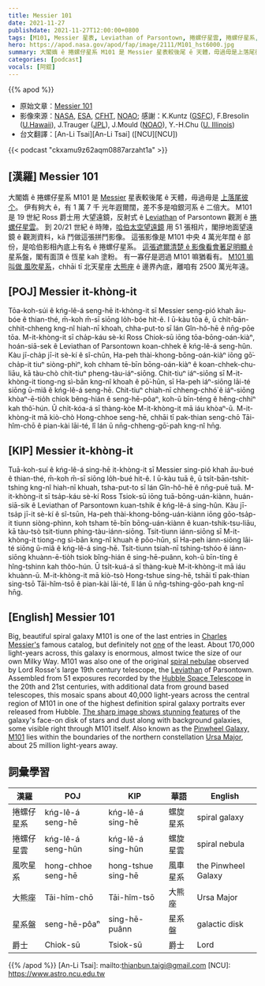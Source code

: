 ```yaml
---
title: Messier 101
date: 2021-11-27
publishdate: 2021-11-27T12:00:00+0800
tags: [M101, Messier 星表, Leviathan of Parsontown, 捲螺仔星雲, 捲螺仔星系, 哈伯太空望遠鏡, 大熊座, 風吹星系, 星系盤]
hero: https://apod.nasa.gov/apod/fap/image/2111/M101_hst6000.jpg
summary: 大閣媠 ê 捲螺仔星系 M101 是 Messier 星表較後尾 ê 天體，毋過毋是上落尾彼个。伊有夠大 ê，有 1 萬 7 千 光年遐爾闊，差不多是咱銀河系 ê 二倍大。
categories: [podcast]
vocals: [阿錕]
---
```


{{% apod %}}

- 原始文章：[Messier 101](https://apod.nasa.gov/apod/ap211127.html)
- 影像來源：[NASA](https://www.nasa.gov/), [ESA](https://www.spacetelescope.org/), [CFHT](https://www.cfht.hawaii.edu/), [NOAO](https://www.noao.edu/);
感謝：K.Kuntz ([GSFC](https://universe.gsfc.nasa.gov/)), F.Bresolin ([U.Hawaii](https://www.ifa.hawaii.edu/)), J.Trauger ([JPL](https://www.jpl.nasa.gov/)), J.Mould ([NOAO](https://www.noao.edu/)), Y.-H.Chu ([U. Illinois](https://astro.illinois.edu/))
- 台文翻譯：[An-Li Tsai][An-Li Tsai] ([NCU][NCU])

{{< podcast "ckxamu9z62aqm0887arzaht1a" >}}

## [漢羅] Messier 101
大閣媠 ê 捲螺仔星系 M101 是 [Messier][Charles Messier's] 星表較後尾 ê 天體，毋過毋是 [上落尾彼个][one]。
伊有夠大 ê，有 1 萬 7 千 光年遐爾闊，差不多是咱銀河系 ê 二倍大。
M101 是 19 世紀 Ross 爵士用 大望遠鏡，反射式 ê [Leviathan][Leviathan] of Parsontown 觀測 ê [捲螺仔星雲][spiral nebulae]。
到 20/21 世紀 ê 時陣，[哈伯太空望遠鏡][Hubble Space Telescope] 用 51 張相片，閣摻地面望遠鏡 ê 觀測資料，kā 鬥做這張拼鬥影像。
這張影像是 M101 中央 4 萬光年闊 ê 部份，是哈伯影相內底上有名 ê 捲螺仔星系。
[這張遮爾清楚 ê 影像看會著足明顯 ê][The sharp image shows stunning features] 星系盤，閣有面頂 ê 恆星 kah 塗粉。
有一寡仔是迵過 M101 嘛猶看有。
[M101 嘛叫做 風吹星系][Pinwheel Galaxy, M101]，chhāi tī 北天星座 [大熊座][Ursa Major] ê 邊界內底，離咱有 2500 萬光年遠。

## [POJ] Messier it-khòng-it
Tōa-koh-súi ê kńg-lê-á seng-hē it-khòng-it sī Messier seng-pió khah āu-bóe ê thian-thé, m̄-koh m̄-sī siōng lo̍h-bóe hit-ê.
I ū-kàu tōa ê, ū chi̍t-bān-chhit-chheng kng-nî hiah-nī khoah, chha-put-to sī lán Gîn-hô-hē ê nn̄g-pōe tōa.
M-it-khòng-it sī cha̍p-káu sè-kí Ross Chiok-sū iōng tōa-bōng-oán-kiàⁿ, hoán-siā-sek ê Leviathan of Parsontown koan-chhek ê kńg-lê-á seng-hûn.
Kàu jī-cha̍p jī-it sè-kí ê sî-chūn, Ha-peh thài-khong-bōng-oán-kiàⁿ iōng gō͘-cha̍p-it tiuⁿ siòng-phìⁿ, koh chham tē-bīn bōng-oán-kiàⁿ ê koan-chhek-chu-liāu, kā tàu-chò chit-tiuⁿ pheng-tàu-iáⁿ-siōng.
Chit-tiuⁿ iáⁿ-siōng sī M-it-khòng-it tiong-ng sì-bān kng-nî khoah ê pō͘-hūn, sī Ha-peh iáⁿ-siōng lāi-té siōng ū-miâ ê kńg-lê-á seng-hē.
Chit-tiuⁿ chiah-nī chheng-chhó͘ ê iáⁿ-siōng khòaⁿ-ē-tio̍h chiok bêng-hián ê seng-hē-pôaⁿ, koh-ū bīn-téng ê hêng-chhiⁿ kah thô͘-hún.
Ū chi̍t-kóa-á sī thàng-kòe M-it-khòng-it mā iáu khòaⁿ-ū.
M-it-khòng-it mā kiò-chò Hong-chhoe seng-hē, chhāi tī pak-thian seng-chō Tāi-hîm-chō ê pian-kài lāi-té, lî lán ū nn̄g-chheng-gō͘-pah kng-nî hn̄g.


## [KIP] Messier it-khòng-it
Tuā-koh-suí ê kńg-lê-á sing-hē it-khòng-it sī Messier sing-pió khah āu-bué ê thian-thé, m̄-koh m̄-sī siōng lo̍h-bué hit-ê.
I ū-kàu tuā ê, ū tsi̍t-bān-tshit-tshing kng-nî hiah-nī khuah, tsha-put-to sī lán Gîn-hô-hē ê nn̄g-puē tuā.
M-it-khòng-it sī tsa̍p-káu sè-kí Ross Tsiok-sū iōng tuā-bōng-uán-kiànn, huán-siā-sik ê Leviathan of Parsontown kuan-tshik ê kńg-lê-á sing-hûn.
Kàu jī-tsa̍p jī-it sè-kí ê sî-tsūn, Ha-peh thài-khong-bōng-uán-kiànn iōng gōo-tsa̍p-it tiunn siòng-phìnn, koh tsham tē-bīn bōng-uán-kiànn ê kuan-tshik-tsu-liāu, kā tàu-tsò tsit-tiunn phing-tàu-iánn-siōng.
Tsit-tiunn iánn-siōng sī M-it-khòng-it tiong-ng sì-bān kng-nî khuah ê pōo-hūn, sī Ha-peh iánn-siōng lāi-té siōng ū-miâ ê kńg-lê-á sing-hē.
Tsit-tiunn tsiah-nī tshing-tshóo ê iánn-siōng khuànn-ē-tio̍h tsiok bîng-hián ê sing-hē-puânn, koh-ū bīn-tíng ê hîng-tshinn kah thôo-hún.
Ū tsi̍t-kuá-á sī thàng-kuè M-it-khòng-it mā iáu khuànn-ū.
M-it-khòng-it mā kiò-tsò Hong-tshue sing-hē, tshāi tī pak-thian sing-tsō Tāi-hîm-tsō ê pian-kài lāi-té, lî lán ū nn̄g-tshing-gōo-pah kng-nî hn̄g.



## [English] Messier 101
Big, beautiful spiral galaxy M101 is one of the last entries in [Charles Messier's][Charles Messier's] famous catalog, but definitely not [one][one] of the least.
About 170,000 light-years across, this galaxy is enormous, almost twice the size of our own Milky Way.
M101 was also one of the original [spiral nebulae][spiral nebulae] observed by Lord Rosse's large 19th century telescope, the [Leviathan][Leviathan] of Parsontown.
Assembled from 51 exposures recorded by the [Hubble Space Telescope][Hubble Space Telescope] in the 20th and 21st centuries, with additional data from ground based telescopes, this mosaic spans about 40,000 light-years across the central region of M101 in one of the highest definition spiral galaxy portraits ever released from Hubble.
[The sharp image shows stunning features][The sharp image shows stunning features] of the galaxy's face-on disk of stars and dust along with background galaxies, some visible right through M101 itself.
Also known as the [Pinwheel Galaxy, M101][Pinwheel Galaxy, M101] lies within the boundaries of the northern constellation [Ursa Major][Ursa Major], about 25 million light-years away.

## 詞彙學習

|漢羅|POJ|KIP|華語|English|
|-|-|-|-|-|
|捲螺仔星系|kńg-lê-á seng-hē|kńg-lê-á sing-hē|螺旋星系|spiral galaxy|
|捲螺仔星雲|kńg-lê-á seng-hûn|kńg-lê-á sing-hûn|螺旋星雲|spiral nebula|
|風吹星系|hong-chhoe seng-hē|hong-tshue sing-hē|風車星系|the Pinwheel Galaxy|
|大熊座|Tāi-hîm-chō|Tāi-hîm-tsō|大熊座|Ursa Major|
|星系盤|seng-hē-pôaⁿ|sing-hē-puânn|星系盤|galactic disk|
|爵士|Chiok-sū|Tsiok-sū|爵士|Lord|

{{% /apod %}}
[An-Li Tsai]: mailto:thianbun.taigi@gmail.com
[NCU]: https://www.astro.ncu.edu.tw

[copyright]: https://apod.nasa.gov/apod/fap/lib/about_apod.html#srapply

[Charles Messier's]:https://www.nasa.gov/content/explore-the-night-sky-hubble-s-messier-catalog-bio
[one]:https://www.messier.seds.org/m/m102d.html
[spiral nebulae]:https://www.messier.seds.org/more/m101_rosse.html
[Leviathan]:https://birrcastle.com/telescope-astronomy/
[Hubble Space Telescope]:https://hubblesite.org/
[The sharp image shows stunning features]:https://hubblesite.org/contents/media/images/2006/10/1865-Image.html
[Pinwheel Galaxy, M101]:https://www.messier.seds.org/m/m101.html
[Ursa Major]:https://apod.nasa.gov/apod/ap160123.html
